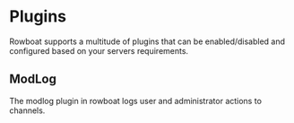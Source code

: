 # Plugins

Rowboat supports a multitude of plugins that can be enabled/disabled and configured based on your servers requirements.

## ModLog

The modlog plugin in rowboat logs user and administrator actions to channels.
